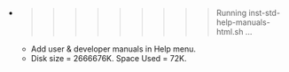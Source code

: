 * >>>>>>>>> Running inst-std-help-manuals-html.sh ...
  * Add user & developer manuals in Help menu.
  * Disk size = 2666676K. Space Used = 72K.
